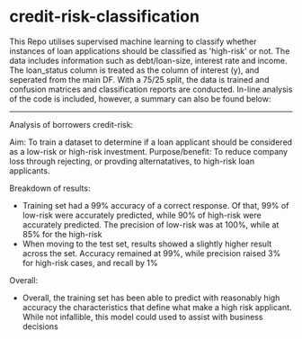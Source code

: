 # credit-risk-classification

This Repo utilises supervised machine learning to classify whether instances of loan applications should be classified as 'high-risk' or not. The data includes information such as debt/loan-size, interest rate and income. The loan_status column is treated as the column of interest (y), and seperated from the main DF. With a 75/25 split, the data is trained and confusion matrices and classification reports are conducted. 
In-line analysis of the code is included, however, a summary can also be found below:

---------------------------------------------------------------

Analysis of borrowers credit-risk:

Aim: To train a dataset to determine if a loan applicant should be considered as a low-risk or high-risk investment. 
Purpose/benefit: To reduce company loss through rejecting, or provding alternatatives, to high-risk loan applicants.

Breakdown of results:
- Training set had a 99% accuracy of a correct response. Of that, 99% of low-risk were accurately predicted, while 90% of high-risk were accurately predicted. The precision of low-risk was at 100%, while at 85% for the high-risk
- When moving to the test set, results showed a slightly higher result across the set. Accuracy remained at 99%, while precision raised 3% for high-risk cases, and recall by 1%

Overall:
- Overall, the training set has been able to predict with reasonably high accuracy the characteristics that define what make a high risk applicant. While not infallible, this model could used to assist with business decisions
